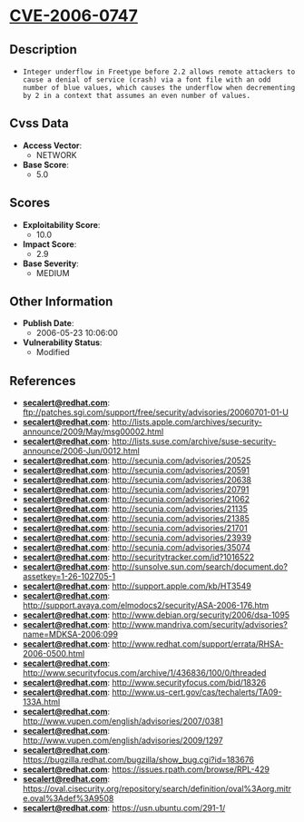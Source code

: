 
# [CVE-2006-0747](https://cve.mitre.org/cgi-bin/cvename.cgi?name=CVE-2006-0747)

## Description

- `Integer underflow in Freetype before 2.2 allows remote attackers to cause a denial of service (crash) via a font file with an odd number of blue values, which causes the underflow when decrementing by 2 in a context that assumes an even number of values.`

## Cvss Data

- **Access Vector**:
  - NETWORK
- **Base Score**:
  - 5.0

## Scores

- **Exploitability Score**:
  - 10.0
- **Impact Score**:
  - 2.9
- **Base Severity**:
  - MEDIUM

## Other Information

- **Publish Date**:
  - 2006-05-23 10:06:00
- **Vulnerability Status**:
  - Modified

## References

- **secalert@redhat.com**: ftp://patches.sgi.com/support/free/security/advisories/20060701-01-U
- **secalert@redhat.com**: http://lists.apple.com/archives/security-announce/2009/May/msg00002.html
- **secalert@redhat.com**: http://lists.suse.com/archive/suse-security-announce/2006-Jun/0012.html
- **secalert@redhat.com**: http://secunia.com/advisories/20525
- **secalert@redhat.com**: http://secunia.com/advisories/20591
- **secalert@redhat.com**: http://secunia.com/advisories/20638
- **secalert@redhat.com**: http://secunia.com/advisories/20791
- **secalert@redhat.com**: http://secunia.com/advisories/21062
- **secalert@redhat.com**: http://secunia.com/advisories/21135
- **secalert@redhat.com**: http://secunia.com/advisories/21385
- **secalert@redhat.com**: http://secunia.com/advisories/21701
- **secalert@redhat.com**: http://secunia.com/advisories/23939
- **secalert@redhat.com**: http://secunia.com/advisories/35074
- **secalert@redhat.com**: http://securitytracker.com/id?1016522
- **secalert@redhat.com**: http://sunsolve.sun.com/search/document.do?assetkey=1-26-102705-1
- **secalert@redhat.com**: http://support.apple.com/kb/HT3549
- **secalert@redhat.com**: http://support.avaya.com/elmodocs2/security/ASA-2006-176.htm
- **secalert@redhat.com**: http://www.debian.org/security/2006/dsa-1095
- **secalert@redhat.com**: http://www.mandriva.com/security/advisories?name=MDKSA-2006:099
- **secalert@redhat.com**: http://www.redhat.com/support/errata/RHSA-2006-0500.html
- **secalert@redhat.com**: http://www.securityfocus.com/archive/1/436836/100/0/threaded
- **secalert@redhat.com**: http://www.securityfocus.com/bid/18326
- **secalert@redhat.com**: http://www.us-cert.gov/cas/techalerts/TA09-133A.html
- **secalert@redhat.com**: http://www.vupen.com/english/advisories/2007/0381
- **secalert@redhat.com**: http://www.vupen.com/english/advisories/2009/1297
- **secalert@redhat.com**: https://bugzilla.redhat.com/bugzilla/show_bug.cgi?id=183676
- **secalert@redhat.com**: https://issues.rpath.com/browse/RPL-429
- **secalert@redhat.com**: https://oval.cisecurity.org/repository/search/definition/oval%3Aorg.mitre.oval%3Adef%3A9508
- **secalert@redhat.com**: https://usn.ubuntu.com/291-1/
